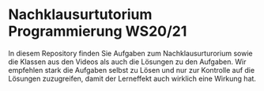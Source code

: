 # Nachklausurtutorium Programmierung WS20/21

In diesem Repository finden Sie Aufgaben zum Nachklausurturorium sowie die Klassen aus den Videos als auch die Lösungen zu den Aufgaben.
Wir empfehlen stark die Aufgaben selbst zu Lösen und nur zur Kontrolle auf die Lösungen zuzugreifen, damit der Lerneffekt auch wirklich eine Wirkung hat.
